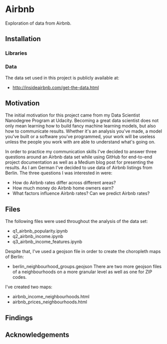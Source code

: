 # Airbnb
Exploration of data from Airbnb.

## Installation
### Libraries
### Data
The data set used in this project is publicly available at:
- http://insideairbnb.com/get-the-data.html

## Motivation
The initial motivation for this project came from my Data Scientist Nanodegree Program at Udacity. Becoming a great data scientist does not only mean learning how to build fancy machine learning models, but also how to communicate results. Whether it's an analysis you've made, a model you've built or a software you've programmed, your work will be useless unless the people you work with are able to understand what's going on.

In order to practice my communication skills I've decided to answer three questions around an Airbnb data set while using GitHub for end-to-end project documentation as well as a Medium blog post for presenting the results. As I am German I've decided to use data of Airbnb listings from Berlin. The three questions I was interested in were:
* How do Airbnb rates differ across different areas?
* How much money do Airbnb home owners earn?
* What factors influence Airbnb rates? Can we predict Airbnb rates?

## Files
The following files were used throughout the analysis of the data set:
- q1_airbnb_popularity.ipynb
- q2_airbnb_income.ipynb
- q3_airbnb_income_features.ipynb

Despite that, I've used a geojson file in order to create the choropleth maps of Berlin:
- berlin_neighbourhood_groups.geojson
There are two more geojson files of a neighbourhoods on a more granular level as well as one for ZIP codes.

I've created two maps:
- airbnb_income_neighbourhoods.html
- airbnb_prices_neighbourhoods.html

## Findings
## Acknowledgements

